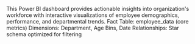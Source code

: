 This Power BI dashboard provides actionable insights into organization's workforce with interactive visualizations of employee demographics, performance, and departmental trends.
Fact Table: employee_data (core metrics)
Dimensions: Department, Age Bins, Date
Relationships: Star schema optimized for filtering
